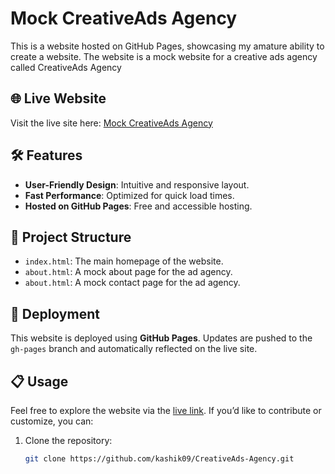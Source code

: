 # Mock CreativeAds Agency

This is a website hosted on GitHub Pages, showcasing my amature ability to create a website. The website is a mock website for a creative ads agency called CreativeAds Agency

## 🌐 Live Website

Visit the live site here: [Mock CreativeAds Agency](https://kashik09.github.io/CreativeAds-Agency/)

## 🛠 Features

- **User-Friendly Design**: Intuitive and responsive layout.
- **Fast Performance**: Optimized for quick load times.
- **Hosted on GitHub Pages**: Free and accessible hosting.

## 📂 Project Structure

- `index.html`: The main homepage of the website.
- `about.html`: A mock about page for the ad agency.
- `about.html`: A mock contact page for the ad agency.


## 🚀 Deployment

This website is deployed using **GitHub Pages**. Updates are pushed to the `gh-pages` branch and automatically reflected on the live site.

## 📋 Usage

Feel free to explore the website via the [live link](https://kashik09.github.io/CreativeAds-Agency/). If you’d like to contribute or customize, you can:
1. Clone the repository:
   ```bash
   git clone https://github.com/kashik09/CreativeAds-Agency.git
